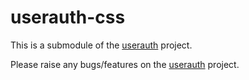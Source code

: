 # userauth-css

This is a submodule of the [userauth](https://github.com/impress-dev/userauth) project.

Please raise any bugs/features on the [userauth](https://github.com/impress-dev/userauth) project.

